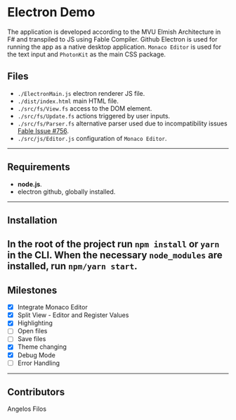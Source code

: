 # Electron Demo
The application is developed according to the MVU Elmish Architecture in F# and transpiled to JS using Fable Compiler. 
Github Electron is used for running the app as a native desktop application.
`Monaco Editor` is used for the text input and `PhotonKit` as the main CSS package.

## Files
* `./ElectronMain.js` electron renderer JS file.
* `./dist/index.html` main HTML file.
* `./src/fs/View.fs` access to the DOM element.
* `./src/fs/Update.fs` actions triggered by user inputs.
* `./src/fs/Parser.fs` alternative parser used due to incompatibility issues [Fable Issue #756](https://github.com/fable-compiler/Fable/issues/756).
* `./src/js/Editor.js` configuration of `Monaco Editor`.
---
## Requirements
* __node.js__.
* electron github, globally installed.
---
## Installation
In the root of the project run `npm install` or `yarn` in the CLI.
When the necessary `node_modules` are installed, run `npm/yarn start`.
---
## Milestones
- [x] Integrate Monaco Editor
- [x] Split View - Editor and Register Values
- [x] Highlighting
- [ ] Open files
- [ ] Save files
- [x] Theme changing
- [x] Debug Mode
- [ ] Error Handling
---
## Contributors
Angelos Filos
